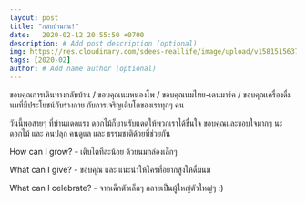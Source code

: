 ```yaml
---
layout: post
title: "กลับบ้านกัน!"
date:   2020-02-12 20:55:50 +0700
description: # Add post description (optional)
img: https://res.cloudinary.com/sdees-reallife/image/upload/v1581515637/IMG_0696.jpg # Add image post (optional)
tags: [2020-02]
author: # Add name author (optional)
---
```

ขอบคุณการเดินทางกลับบ้าน / ขอบคุณนมหนองโพ / ขอบคุณนมไทย-เดนมาร์ค / ขอบคุณเครื่องดื่มนมที่มีประโยชน์กับร่างกาย กับการเจริญเติบโตของเราทุกๆ คน

วันนี้พอสายๆ ที่บ้านแดดแรง ดอกไม้ก็บานรับแดดให้พวกเราได้ชื่นใจ ขอบคุณและขอบใจมากๆ นะดอกไม้ และ คนปลุก คนดูแล และ ธรรมชาติด้วยที่ช่วยกัน

<i class="fa fa-child" style="color:plum"></i>

How can I grow? - เติบโตทีละน้อย ด้วยนมกล่องเล็กๆ

What can I give? - ขอบคุณ และ แนะนำให้ใครที่อยากสูงให้ดื่มนม

What can I celebrate? - จากเด็กตัวเล็กๆ กลายเป็นผู้ใหญ่ตัวใหญ่ๆ :)
